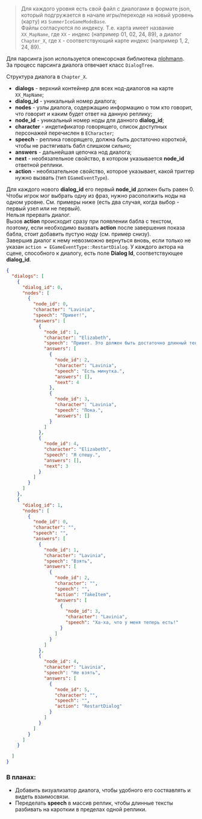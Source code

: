 >Для каждого уровня есть свой файл с диалогами в формате json, который подгружается в начале игры/переходе на новый уровень (карту) из `SummerIceGameModeBase`. \
Файлы согласуются по индексу. Т.е. карта имеет название `XX_MapName`, где `XX` - индекс (например 01, 02, 24, 89), а диалог `Chapter_X`, где `X` - соответствующий карте индекс (например 1, 2, 24, 89). 

Для парсинга json используется опенсорсная библиотека [nlohmann](https://nlohmann.github.io/json/classnlohmann_1_1basic__json_ab4f78c5f9fd25172eeec84482e03f5b7.html#ab4f78c5f9fd25172eeec84482e03f5b7).  
За процесс парсинга диалога отвечает класс `DialogTree`.

Структура диалога в `Chapter_X`.  
- **dialogs** - верхний контейнер для всех нод-диалогов на карте `XX_MapName`;  
- **dialog_id** - уникальный номер диалога;  
- **nodes** - узлы диалога, содержащию информацию о том кто говорит, что говорит и каким будет ответ на данную реплику;  
- **node_id** - уникальный номер ноды для данного **dialog_id**;
- **character** - индетификатор говорящего, список доступных персонажей перечислен в `ECharacter`;
- **speech** - реплика говорящего, должна быть достаточно короткой, чтобы не растягивать бабл слишком сильно;
- **answers** - дальнейшая цепочка нод диалога;
- **next** - необязательное свойство, в котором указывается **node_id** ответной реплики.
- **action** - необязательное свойство, которое указывает, какой триггер нужно вызвать (тип `EGameEventType`).

Для каждого нового **dialog_id** его первый **node_id** должен быть равен 0.  
Чтобы игрок мог выбрать одну из фраз, нужно расополжить ноды на одном уровне. См. примеры ниже (есть два случая, когда выбор - первый узел или не первый).  
Нельзя прервать диалог.  
Вызов **action** происходит сразу при появлении бабла с текстом, поэтому, если необходимо вызвать **action** после завершения показа бабла, стоит добавить пустую ноду (см. пример снизу).  
Завершив диалог к нему невозможно вернуться вновь, если только не указан `action = EGameEventType::RestartDialog`.
У каждого актора на сцене, способного к диалогу, есть поле **Dialog Id**, соответствующее **dialog_id**.

```json
{
  "dialogs": [
    {
      "dialog_id": 0,
      "nodes": [
        {
          "node_id": 0,
          "character": "Lavinia",
          "speech": "Привет!",
          "answers": [
            {
              "node_id": 1,
              "character": "Elizabeth",
              "speech": "Привет. Это должен быть достаточно длинный текст, чтобы протестировать размер бабла.",
              "answers": [
                {
                  "node_id": 2,
                  "character": "Lavinia",
                  "speech": "Есть минутка.",
                  "answers": [],
                  "next": 4
                },
                {
                  "node_id": 3,
                  "character": "Lavinia",
                  "speech": "Пока.",
                  "answers": []
                }
              ]
            },
            {
              "node_id": 4,
              "character": "Elizabeth",
              "speech": "Я спешу.",
              "answers": [],
              "next": 3
            }
          ]
        }
      ]  
    },
    {
      "dialog_id": 1,
      "nodes": [
        {
          "node_id": 0,
          "character": "",
          "speech": "",
          "answers": [
            {
              "node_id": 1,
              "character": "Lavinia",
              "speech": "Взять",
              "answers": [
                {
                  "node_id": 2,
                  "character": "",
                  "speech": "",
                  "action": "TakeItem",
                  "answers": [
                    {
                      "node_id": 3,
                      "character": "Lavinia",
                      "speech": "Ха-ха, что у меня теперь есть!"
                    }
                  ]
                }
              ]
            },
            {
              "node_id": 4,
              "character": "Lavinia",
              "speech": "Не взять",
              "answers": [
                {
                  "node_id": 5,
                  "character": "",
                  "speech": "",
                  "action": "RestartDialog"
                }
              ]
            }
          ]
        }
      ]
    }

  ]
}
```

### В планах:
- Добавить визуализатор диалога, чтобы удобного его состяавлять и видеть взаимосвязи.
- Переделать **speech** в массив реплик, чтобы длинные тексты разбивать на кароткии в пределах одной реплики.